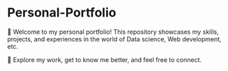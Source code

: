# Personal-Portfolio

👋 Welcome to my personal portfolio! This repository showcases my skills, projects, and experiences in the world of Data science, Web development, etc. 

🚀 Explore my work, get to know me better, and feel free to connect.
